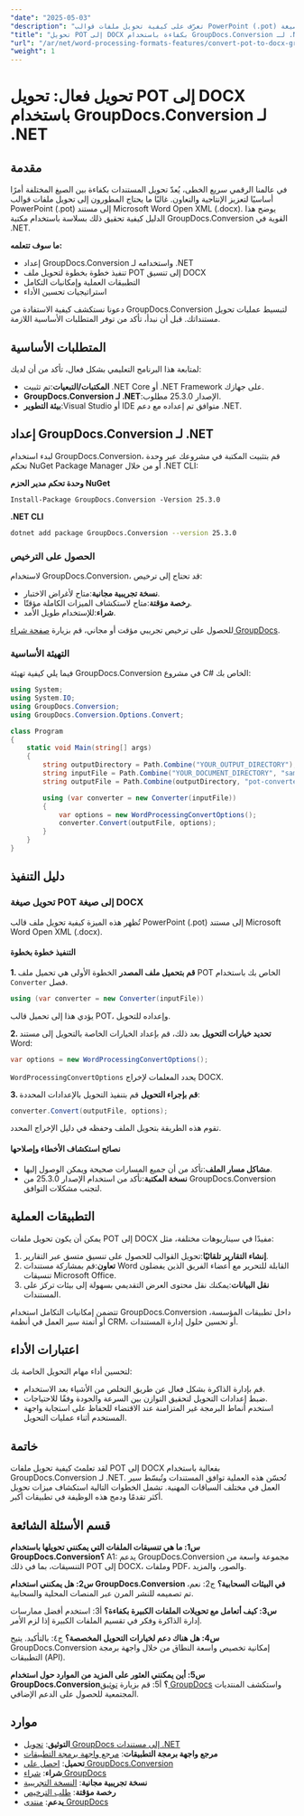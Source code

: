 ```yaml
---
"date": "2025-05-03"
"description": "تعرّف على كيفية تحويل ملفات قوالب PowerPoint (.pot) بسلاسة إلى صيغة DOCX باستخدام مكتبة GroupDocs.Conversion القوية في .NET. عزّز إنتاجيتك وسهّل سير عمل مستنداتك."
"title": "تحويل POT إلى DOCX بكفاءة باستخدام GroupDocs.Conversion لـ .NET"
"url": "/ar/net/word-processing-formats-features/convert-pot-to-docx-groupdocs-net/"
"weight": 1
---
```


# تحويل فعال: تحويل POT إلى DOCX باستخدام GroupDocs.Conversion لـ .NET

## مقدمة

في عالمنا الرقمي سريع الخطى، يُعدّ تحويل المستندات بكفاءة بين الصيغ المختلفة أمرًا أساسيًا لتعزيز الإنتاجية والتعاون. غالبًا ما يحتاج المطورون إلى تحويل ملفات قوالب PowerPoint (.pot) إلى مستند Microsoft Word Open XML (.docx). يوضح هذا الدليل كيفية تحقيق ذلك بسلاسة باستخدام مكتبة GroupDocs.Conversion القوية في .NET.

**ما سوف تتعلمه:**
- إعداد GroupDocs.Conversion واستخدامه لـ .NET
- تنفيذ خطوة بخطوة لتحويل ملف POT إلى تنسيق DOCX
- التطبيقات العملية وإمكانيات التكامل
- استراتيجيات تحسين الأداء

دعونا نستكشف كيفية الاستفادة من GroupDocs.Conversion لتبسيط عمليات تحويل مستنداتك. قبل أن نبدأ، تأكد من توفر المتطلبات الأساسية اللازمة.

## المتطلبات الأساسية

لمتابعة هذا البرنامج التعليمي بشكل فعال، تأكد من أن لديك:
- **المكتبات/التبعيات**:تم تثبيت .NET Core أو .NET Framework على جهازك.
- **GroupDocs.Conversion لـ .NET**:الإصدار 25.3.0 مطلوب.
- **بيئة التطوير**:Visual Studio أو IDE متوافق تم إعداده مع دعم .NET.

## إعداد GroupDocs.Conversion لـ .NET

لبدء استخدام GroupDocs.Conversion، قم بتثبيت المكتبة في مشروعك عبر وحدة تحكم NuGet Package Manager أو من خلال .NET CLI:

**وحدة تحكم مدير الحزم NuGet**
```plaintext
Install-Package GroupDocs.Conversion -Version 25.3.0
```

**.NET CLI**
```bash
dotnet add package GroupDocs.Conversion --version 25.3.0
```

### الحصول على الترخيص

لاستخدام GroupDocs.Conversion، قد تحتاج إلى ترخيص:
- **نسخة تجريبية مجانية**:متاح لأغراض الاختبار.
- **رخصة مؤقتة**:متاح لاستكشاف الميزات الكاملة مؤقتًا.
- **شراء**:للإستخدام طويل الأمد.

للحصول على ترخيص تجريبي مؤقت أو مجاني، قم بزيارة [صفحة شراء GroupDocs](https://purchase.groupdocs.com/temporary-license/).

### التهيئة الأساسية

فيما يلي كيفية تهيئة GroupDocs.Conversion في مشروع C# الخاص بك:

```csharp
using System;
using System.IO;
using GroupDocs.Conversion;
using GroupDocs.Conversion.Options.Convert;

class Program
{
    static void Main(string[] args)
    {
        string outputDirectory = Path.Combine("YOUR_OUTPUT_DIRECTORY");
        string inputFile = Path.Combine("YOUR_DOCUMENT_DIRECTORY", "sample.pot"); // مسار العنصر النائب لملف POT المدخل
        string outputFile = Path.Combine(outputDirectory, "pot-converted-to.docx");

        using (var converter = new Converter(inputFile))
        {
            var options = new WordProcessingConvertOptions();
            converter.Convert(outputFile, options);
        }
    }
}
```

## دليل التنفيذ

### تحويل صيغة POT إلى صيغة DOCX

تُظهر هذه الميزة كيفية تحويل ملف قالب PowerPoint (.pot) إلى مستند Microsoft Word Open XML (.docx).

#### التنفيذ خطوة بخطوة

**1. قم بتحميل ملف المصدر**
الخطوة الأولى هي تحميل ملف POT الخاص بك باستخدام `Converter` فصل.

```csharp
using (var converter = new Converter(inputFile))
```

يؤدي هذا إلى تحميل قالب POT، وإعداده للتحويل.

**2. تحديد خيارات التحويل**
بعد ذلك، قم بإعداد الخيارات الخاصة بالتحويل إلى مستند Word:

```csharp
var options = new WordProcessingConvertOptions();
```

`WordProcessingConvertOptions` يحدد المعلمات لإخراج DOCX.

**3. قم بإجراء التحويل**
قم بتنفيذ التحويل بالإعدادات المحددة:

```csharp
converter.Convert(outputFile, options);
```

تقوم هذه الطريقة بتحويل الملف وحفظه في دليل الإخراج المحدد.

#### نصائح استكشاف الأخطاء وإصلاحها
- **مشاكل مسار الملف**:تأكد من أن جميع المسارات صحيحة ويمكن الوصول إليها.
- **نسخة المكتبة**:تأكد من استخدام الإصدار 25.3.0 من GroupDocs.Conversion لتجنب مشكلات التوافق.

## التطبيقات العملية

يمكن أن يكون تحويل ملفات POT إلى DOCX مفيدًا في سيناريوهات مختلفة، مثل:
1. **إنشاء التقارير تلقائيًا**:تحويل القوالب للحصول على تنسيق متسق عبر التقارير.
2. **تعاون**:قم بمشاركة مستندات Word القابلة للتحرير مع أعضاء الفريق الذين يفضلون تنسيقات Microsoft Office.
3. **نقل البيانات**:يمكنك نقل محتوى العرض التقديمي بسهولة إلى بيئات تركز على المستندات.

تتضمن إمكانيات التكامل استخدام GroupDocs.Conversion داخل تطبيقات المؤسسة، أو أتمتة سير العمل في أنظمة CRM، أو تحسين حلول إدارة المستندات.

## اعتبارات الأداء

لتحسين أداء مهام التحويل الخاصة بك:
- قم بإدارة الذاكرة بشكل فعال عن طريق التخلص من الأشياء بعد الاستخدام.
- ضبط إعدادات التحويل لتحقيق التوازن بين السرعة والجودة وفقًا للاحتياجات.
- استخدم أنماط البرمجة غير المتزامنة عند الاقتضاء للحفاظ على استجابة واجهة المستخدم أثناء عمليات التحويل.

## خاتمة

لقد تعلمتَ كيفية تحويل ملفات POT إلى DOCX بفعالية باستخدام GroupDocs.Conversion لـ .NET. تُحسّن هذه العملية توافق المستندات وتُبسّط سير العمل في مختلف السياقات المهنية. تشمل الخطوات التالية استكشاف ميزات تحويل أكثر تقدمًا ودمج هذه الوظيفة في تطبيقات أكبر.

## قسم الأسئلة الشائعة

**س1: ما هي تنسيقات الملفات التي يمكنني تحويلها باستخدام GroupDocs.Conversion؟**
A1: يدعم GroupDocs.Conversion مجموعة واسعة من التنسيقات، بما في ذلك POT إلى DOCX، وملفات PDF، والصور، والمزيد.

**س2: هل يمكنني استخدام GroupDocs.Conversion في البيئات السحابية؟**
ج2: نعم، تم تصميمه للنشر المرن عبر المنصات المحلية والسحابية.

**س3: كيف أتعامل مع تحويلات الملفات الكبيرة بكفاءة؟**
أ3: استخدم أفضل ممارسات إدارة الذاكرة وفكر في تقسيم الملفات الكبيرة إذا لزم الأمر.

**س4: هل هناك دعم لخيارات التحويل المخصصة؟**
ج٤: بالتأكيد. يتيح GroupDocs.Conversion إمكانية تخصيص واسعة النطاق من خلال واجهة برمجة التطبيقات (API).

**س5: أين يمكنني العثور على المزيد من الموارد حول استخدام GroupDocs.Conversion؟**
أ5: قم بزيارة [توثيق GroupDocs](https://docs.groupdocs.com/conversion/net/) واستكشف المنتديات المجتمعية للحصول على الدعم الإضافي.

## موارد
- **التوثيق**: [تحويل GroupDocs إلى مستندات .NET](https://docs.groupdocs.com/conversion/net/)
- **مرجع واجهة برمجة التطبيقات**: [مرجع واجهة برمجة التطبيقات](https://reference.groupdocs.com/conversion/net/)
- **تحميل**: [احصل على GroupDocs.Conversion](https://releases.groupdocs.com/conversion/net/)
- **شراء**: [شراء GroupDocs](https://purchase.groupdocs.com/buy)
- **نسخة تجريبية مجانية**: [النسخة التجريبية](https://releases.groupdocs.com/conversion/net/)
- **رخصة مؤقتة**: [طلب الترخيص](https://purchase.groupdocs.com/temporary-license/)
- **يدعم**: [منتدى GroupDocs](https://forum.groupdocs.com/c/conversion/10)